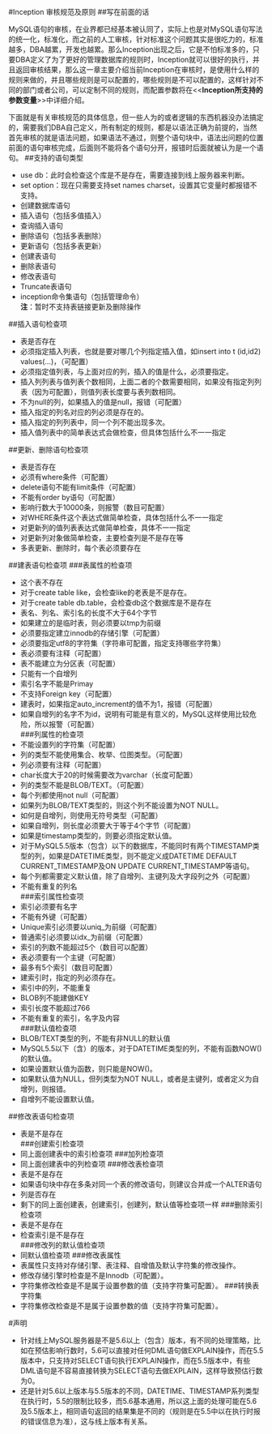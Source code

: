 #Inception 审核规范及原则
##写在前面的话

MySQL语句的审核，在业界都已经基本被认同了，实际上也是对MySQL语句写法的统一化，标准化，而之前的人工审核，针对标准这个问题其实是很吃力的，标准越多，DBA越累，开发也越累。那么Inception出现之后，它是不怕标准多的，只要DBA定义了为了更好的管理数据库的规则时，Inception就可以很好的执行，并且返回审核结果，那么这一章主要介绍当前Inception在审核时，是使用什么样的规则来做的，并且哪些规则是可以配置的，哪些规则是不可以配置的，这样针对不同的部门或者公司，可以定制不同的规则，而配置参数将在<<**Inception所支持的参数变量**>>中详细介绍。

下面就是有关审核规范的具体信息，但一些人为的或者逻辑的东西机器没办法搞定的，需要我们DBA自己定义，所有制定的规则，都是以语法正确为前提的，当然首先审核的就是语法问题，如果语法不通过，则整个语句块中，语法出问题的位置前面的语句审核完成，后面则不能将各个语句分开，报错时后面就被认为是一个语句。
##支持的语句类型
* use db：此时会检查这个库是不是存在，需要连接到线上服务器来判断。  
* set option：现在只需要支持set names charset，设置其它变量时都报错不支持。  
* 创建数据库语句  
* 插入语句（包括多值插入）  
* 查询插入语句  
* 删除语句（包括多表删除）  
* 更新语句（包括多表更新）  
* 创建表语句  
* 删除表语句  
* 修改表语句  
* Truncate表语句  
* inception命令集语句（包括管理命令）  
**注**：暂时不支持表链接更新及删除操作

##插入语句检查项
* 表是否存在  
* 必须指定插入列表，也就是要对哪几个列指定插入值，如insert into t (id,id2) values(...)，（可配置）  
* 必须指定值列表，与上面对应的列，插入的值是什么，必须要指定。  
* 插入列列表与值列表个数相同，上面二者的个数需要相同，如果没有指定列列表（因为可配置），则值列表长度要与表列数相同。  
* 不为null的列，如果插入的值是null，报错（可配置）  
* 插入指定的列名对应的列必须是存在的。  
* 插入指定的列列表中，同一个列不能出现多次。
* 插入值列表中的简单表达式会做检查，但具体包括什么不一一指定

##更新、删除语句检查项
* 表是否存在  
* 必须有where条件（可配置）  
* delete语句不能有limit条件（可配置）  
* 不能有order by语句（可配置）  
* 影响行数大于10000条，则报警（数目可配置）  
* 对WHERE条件这个表达式做简单检查，具体包括什么不一一指定
* 对更新列的值列表表达式做简单检查，具体不一一指定
* 对更新列对象做简单检查，主要检查列是不是存在等
* 多表更新、删除时，每个表必须要存在

##建表语句检查项
###表属性的检查项
* 这个表不存在  
* 对于create table like，会检查like的老表是不是存在。  
* 对于create table db.table，会检查db这个数据库是不是存在
* 表名、列名、索引名的长度不大于64个字节  
* 如果建立的是临时表，则必须要以tmp为前缀  
* 必须要指定建立innodb的存储引擎（可配置）  
* 必须要指定utf8的字符集（字符串可配置，指定支持哪些字符集）  
* 表必须要有注释（可配置）  
* 表不能建立为分区表（可配置）  
* 只能有一个自增列  
* 索引名字不能是Primay  
* 不支持Foreign key（可配置）  
* 建表时，如果指定auto_increment的值不为1，报错（可配置）  
* 如果自增列的名字不为id，说明有可能是有意义的，MySQL这样使用比较危险，所以报警（可配置）  
###列属性的检查项
* 不能设置列的字符集（可配置）  
* 列的类型不能使用集合、枚举、位图类型。（可配置）  
* 列必须要有注释（可配置）  
* char长度大于20的时候需要改为varchar（长度可配置）  
* 列的类型不能是BLOB/TEXT。（可配置）
* 每个列都使用not null（可配置）  
* 如果列为BLOB/TEXT类型的，则这个列不能设置为NOT NULL。
* 如何是自增列，则使用无符号类型（可配置）  
* 如果自增列，则长度必须要大于等于4个字节（可配置）  
* 如果是timestamp类型的，则要必须指定默认值。  
* 对于MySQL5.5版本（包含）以下的数据库，不能同时有两个TIMESTAMP类型的列，如果是DATETIME类型，则不能定义成DATETIME DEFAULT CURRENT_TIMESTAMP及ON UPDATE CURRENT_TIMESTAMP等语句。
* 每个列都需要定义默认值，除了自增列、主键列及大字段列之外（可配置）
* 不能有重复的列名  
###索引属性检查项
* 索引必须要有名字
* 不能有外键（可配置）
* Unique索引必须要以uniq_为前缀（可配置）  
* 普通索引必须要以idx_为前缀（可配置）  
* 索引的列数不能超过5个（数目可以配置）  
* 表必须要有一个主键（可配置）  
* 最多有5个索引（数目可配置）  
* 建索引时，指定的列必须存在。  
* 索引中的列，不能重复  
* BLOB列不能建做KEY  
* 索引长度不能超过766  
* 不能有重复的索引，名字及内容  
###默认值检查项
* BLOB/TEXT类型的列，不能有非NULL的默认值
* MySQL5.5以下（含）的版本，对于DATETIME类型的列，不能有函数NOW()的默认值。
* 如果设置默认值为函数，则只能是NOW()。
* 如果默认值为NULL，但列类型为NOT NULL，或者是主键列，或者定义为自增列，则报错。
* 自增列不能设置默认值。

##修改表语句检查项
* 表是不是存在  
###创建索引检查项
* 同上面创建表中的索引检查项
###加列检查项
* 同上面创建表中的列检查项
###修改表检查项
* 表是不是存在 
* 如果语句块中存在多条对同一个表的修改语句，则建议合并成一个ALTER语句
* 列是否存在  
* 剩下的同上面创建表，创建索引，创建列，默认值等检查项一样
###删除索引检查项
* 表是不是存在  
* 检查索引是不是存在  
###修改列的默认值检查项
* 同默认值检查项
###修改表属性
* 表属性只支持对存储引擎、表注释、自增值及默认字符集的修改操作。
* 修改存储引擎时检查是不是Innodb（可配置）。
* 字符集修改检查是不是属于设置参数的值（支持字符集可配置）。
###转换表字符集
* 字符集修改检查是不是属于设置参数的值（支持字符集可配置）。

#声明
* 针对线上MySQL服务器是不是5.6以上（包含）版本，有不同的处理策略，比如在预估影响行数时，5.6可以直接对任何DML语句做EXPLAIN操作，而在5.5版本中，只支持对SELECT语句执行EXPLAIN操作，而在5.5版本中，有些DML语句是不容易直接转换为SELECT语句去做EXPLAIN，这样导致预估行数为0。
* 还是针对5.6以上版本与5.5版本的不同，DATETIME、TIMESTAMP系列类型在执行时，5.5的限制比较多，而5.6基本通用，所以这上面的处理可能在5.6及5.5版本上，相同语句返回的结果集是不同的（规则是在5.5中以在执行时报的错误信息为准），这与线上版本有关系。
